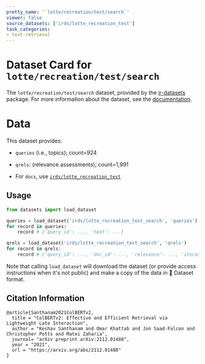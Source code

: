 ```yaml
---
pretty_name: '`lotte/recreation/test/search`'
viewer: false
source_datasets: ['irds/lotte_recreation_test']
task_categories:
- text-retrieval
---
```


# Dataset Card for `lotte/recreation/test/search`

The `lotte/recreation/test/search` dataset, provided by the [ir-datasets](https://ir-datasets.com/) package.
For more information about the dataset, see the [documentation](https://ir-datasets.com/lotte#lotte/recreation/test/search).

# Data

This dataset provides:
 - `queries` (i.e., topics); count=924
 - `qrels`: (relevance assessments); count=1,991

 - For `docs`, use [`irds/lotte_recreation_test`](https://huggingface.co/datasets/irds/lotte_recreation_test)

## Usage

```python
from datasets import load_dataset

queries = load_dataset('irds/lotte_recreation_test_search', 'queries')
for record in queries:
    record # {'query_id': ..., 'text': ...}

qrels = load_dataset('irds/lotte_recreation_test_search', 'qrels')
for record in qrels:
    record # {'query_id': ..., 'doc_id': ..., 'relevance': ..., 'iteration': ...}

```

Note that calling `load_dataset` will download the dataset (or provide access instructions when it's not public) and make a copy of the
data in 🤗 Dataset format.

## Citation Information

```
@article{Santhanam2021ColBERTv2,
  title = "ColBERTv2: Effective and Efficient Retrieval via Lightweight Late Interaction",
  author = "Keshav Santhanam and Omar Khattab and Jon Saad-Falcon and Christopher Potts and Matei Zaharia", 
  journal= "arXiv preprint arXiv:2112.01488",
  year = "2021",
  url = "https://arxiv.org/abs/2112.01488"
}
```

